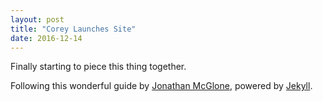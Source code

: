 ```yaml
---
layout: post
title: "Corey Launches Site"
date: 2016-12-14
---
```


Finally starting to piece this thing together.

Following this wonderful guide by [Jonathan McGlone](http://jmcglone.com/guides/github-pages/), powered by [Jekyll](http://jekyllrb.com).
